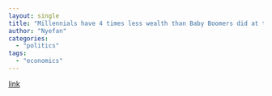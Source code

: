 ```yaml
---
layout: single
title: "Millennials have 4 times less wealth than Baby Boomers did at their age"
author: "Nyefan"
categories:
  - "politics"
tags:
  - "economics"
---
```

[link](https://www.newsweek.com/millennials-control-just-42-percent-us-wealth-4-times-poorer-baby-boomers-were-age-34-1537638)